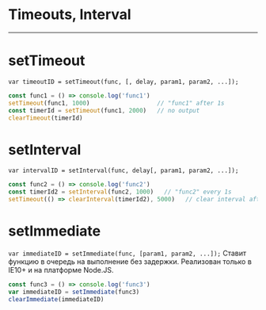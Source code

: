 # Timeouts, Interval
***

# setTimeout
`var timeoutID = setTimeout(func, [, delay, param1, param2, ...]);`
```javascript
const func1 = () => console.log('func1')
setTimeout(func1, 1000)                   // "func1" after 1s
const timerId = setTimeout(func1, 2000)   // no output
clearTimeout(timerId)
```

# setInterval
`var intervalID = setInterval(func, delay[, param1, param2, ...]);`
```javascript
const func2 = () => console.log('func2')
const timerId2 = setInterval(func2, 1000)   // "func2" every 1s
setTimeout(() => clearInterval(timerId2), 5000)   // clear interval after 5s
```

# setImmediate
`var immediateID = setImmediate(func, [param1, param2, ...]);`
Ставит функцию в очередь на выполнение без задержки.
Реализован только в IE10+ и на платформе Node.JS.

```javascript
const func3 = () => console.log('func3')
var immediateID = setImmediate(func3)
clearImmediate(immediateID)
```
